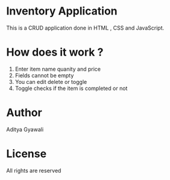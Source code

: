 # Inventory Application
 This is a CRUD application done in HTML , CSS and JavaScript.

# How does it work ?
1. Enter item name quanity and price 
2. Fields cannot be empty
3. You can edit delete or toggle 
4. Toggle checks if the item is completed or not

# Author
Aditya Gyawali

# License
All rights are reserved